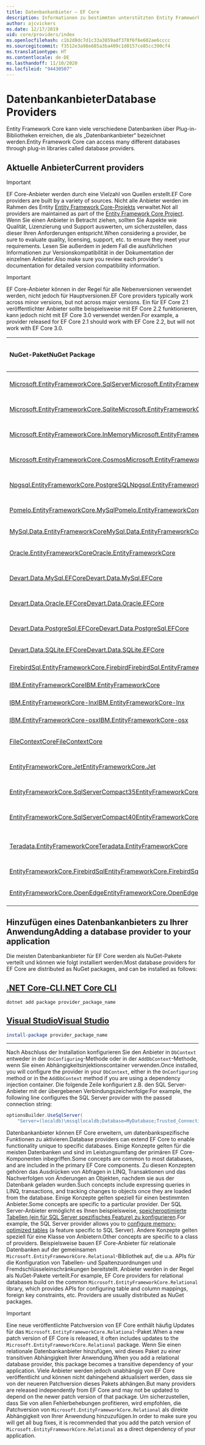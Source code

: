 ```yaml
---
title: Datenbankanbieter – EF Core
description: Informationen zu bestimmten unterstützten Entity Framework Core-Anbietern und zu Anbietern im Allgemeinen
author: ajcvickers
ms.date: 12/17/2019
uid: core/providers/index
ms.openlocfilehash: c1b2d8dc7d1c33a3859adf378f6f6e602ae6cccc
ms.sourcegitcommit: f3512e3a98e685a3ba409c1d0157ce85cc390cf4
ms.translationtype: HT
ms.contentlocale: de-DE
ms.lasthandoff: 11/10/2020
ms.locfileid: "94430507"
---
```

# <a name="database-providers"></a><span data-ttu-id="b15a7-103">Datenbankanbieter</span><span class="sxs-lookup"><span data-stu-id="b15a7-103">Database Providers</span></span>

<span data-ttu-id="b15a7-104">Entity Framework Core kann viele verschiedene Datenbanken über Plug-in-Bibliotheken erreichen, die als „Datenbankanbieter“ bezeichnet werden.</span><span class="sxs-lookup"><span data-stu-id="b15a7-104">Entity Framework Core can access many different databases through plug-in libraries called database providers.</span></span>

## <a name="current-providers"></a><span data-ttu-id="b15a7-105">Aktuelle Anbieter</span><span class="sxs-lookup"><span data-stu-id="b15a7-105">Current providers</span></span>

> [!IMPORTANT]
> <span data-ttu-id="b15a7-106">EF Core-Anbieter werden durch eine Vielzahl von Quellen erstellt.</span><span class="sxs-lookup"><span data-stu-id="b15a7-106">EF Core providers are built by a variety of sources.</span></span> <span data-ttu-id="b15a7-107">Nicht alle Anbieter werden im Rahmen des Entity [Entity Framework Core-Projekts](https://github.com/dotnet/efcore) verwaltet.</span><span class="sxs-lookup"><span data-stu-id="b15a7-107">Not all providers are maintained as part of the [Entity Framework Core Project](https://github.com/dotnet/efcore).</span></span> <span data-ttu-id="b15a7-108">Wenn Sie einen Anbieter in Betracht ziehen, sollten Sie Aspekte wie Qualität, Lizenzierung und Support auswerten, um sicherzustellen, dass dieser Ihren Anforderungen entspricht.</span><span class="sxs-lookup"><span data-stu-id="b15a7-108">When considering a provider, be sure to evaluate quality, licensing, support, etc. to ensure they meet your requirements.</span></span> <span data-ttu-id="b15a7-109">Lesen Sie außerdem in jedem Fall die ausführlichen Informationen zur Versionskompatibilität in der Dokumentation der einzelnen Anbieter.</span><span class="sxs-lookup"><span data-stu-id="b15a7-109">Also make sure you review each provider's documentation for detailed version compatibility information.</span></span>

> [!IMPORTANT]
> <span data-ttu-id="b15a7-110">EF Core-Anbieter können in der Regel für alle Nebenversionen verwendet werden, nicht jedoch für Hauptversionen.</span><span class="sxs-lookup"><span data-stu-id="b15a7-110">EF Core providers typically work across minor versions, but not across major versions.</span></span> <span data-ttu-id="b15a7-111">Ein für EF Core 2.1 veröffentlichter Anbieter sollte beispielsweise mit EF Core 2.2 funktionieren, kann jedoch nicht mit EF Core 3.0 verwendet werden.</span><span class="sxs-lookup"><span data-stu-id="b15a7-111">For example, a provider released for EF Core 2.1 should work with EF Core 2.2, but will not work with EF Core 3.0.</span></span>

| <span data-ttu-id="b15a7-112">NuGet-Paket</span><span class="sxs-lookup"><span data-stu-id="b15a7-112">NuGet Package</span></span>                                                                                                                                                                         | <span data-ttu-id="b15a7-113">Unterstützte Datenbank-Engines</span><span class="sxs-lookup"><span data-stu-id="b15a7-113">Supported database engines</span></span>      | <span data-ttu-id="b15a7-114">Maintainer/Anbieter</span><span class="sxs-lookup"><span data-stu-id="b15a7-114">Maintainer / Vendor</span></span>                                                                             | <span data-ttu-id="b15a7-115">Hinweise/Anforderungen</span><span class="sxs-lookup"><span data-stu-id="b15a7-115">Notes / Requirements</span></span>                       | <span data-ttu-id="b15a7-116">Zielversion</span><span class="sxs-lookup"><span data-stu-id="b15a7-116">Built for version</span></span> | <span data-ttu-id="b15a7-117">Nützliche Links</span><span class="sxs-lookup"><span data-stu-id="b15a7-117">Useful links</span></span>                                                                                                                                   |
|:--------------------------------------------------------------------------------------------------------------------------------------------------------------------------------------|:--------------------------------|:------------------------------------------------------------------------------------------------|:-------------------------------------------|:------------------|:-----------------------------------------------------------------------------------------------------------------------------------------------|
| [<span data-ttu-id="b15a7-118">Microsoft.EntityFrameworkCore.SqlServer</span><span class="sxs-lookup"><span data-stu-id="b15a7-118">Microsoft.EntityFrameworkCore.SqlServer</span></span>](https://www.nuget.org/packages/Microsoft.EntityFrameworkCore.SqlServer)                                                                     | <span data-ttu-id="b15a7-119">SQL Server 2012 oder höher</span><span class="sxs-lookup"><span data-stu-id="b15a7-119">SQL Server 2012 onwards</span></span>         | <span data-ttu-id="b15a7-120">[EF Core-Projekt](https://github.com/dotnet/efcore/) (Microsoft)</span><span class="sxs-lookup"><span data-stu-id="b15a7-120">[EF Core Project](https://github.com/dotnet/efcore/) (Microsoft)</span></span>                                |                                            | <span data-ttu-id="b15a7-121">3.1</span><span class="sxs-lookup"><span data-stu-id="b15a7-121">3.1</span></span>               | [<span data-ttu-id="b15a7-122">docs</span><span class="sxs-lookup"><span data-stu-id="b15a7-122">docs</span></span>](xref:core/providers/sql-server/index)                                                                                                   |
| [<span data-ttu-id="b15a7-123">Microsoft.EntityFrameworkCore.Sqlite</span><span class="sxs-lookup"><span data-stu-id="b15a7-123">Microsoft.EntityFrameworkCore.Sqlite</span></span>](https://www.nuget.org/packages/Microsoft.EntityFrameworkCore.Sqlite)                                                                           | <span data-ttu-id="b15a7-124">SQLite 3.7 oder höher</span><span class="sxs-lookup"><span data-stu-id="b15a7-124">SQLite 3.7 onwards</span></span>              | <span data-ttu-id="b15a7-125">[EF Core-Projekt](https://github.com/dotnet/efcore/) (Microsoft)</span><span class="sxs-lookup"><span data-stu-id="b15a7-125">[EF Core Project](https://github.com/dotnet/efcore/) (Microsoft)</span></span>                                |                                            | <span data-ttu-id="b15a7-126">3.1</span><span class="sxs-lookup"><span data-stu-id="b15a7-126">3.1</span></span>               | [<span data-ttu-id="b15a7-127">docs</span><span class="sxs-lookup"><span data-stu-id="b15a7-127">docs</span></span>](xref:core/providers/sqlite/index)                                                                                                       |
| [<span data-ttu-id="b15a7-128">Microsoft.EntityFrameworkCore.InMemory</span><span class="sxs-lookup"><span data-stu-id="b15a7-128">Microsoft.EntityFrameworkCore.InMemory</span></span>](https://www.nuget.org/packages/Microsoft.EntityFrameworkCore.InMemory)                                                                       | <span data-ttu-id="b15a7-129">EF Core-In-Memory-Datenbank</span><span class="sxs-lookup"><span data-stu-id="b15a7-129">EF Core in-memory database</span></span>      | <span data-ttu-id="b15a7-130">[EF Core-Projekt](https://github.com/dotnet/efcore/) (Microsoft)</span><span class="sxs-lookup"><span data-stu-id="b15a7-130">[EF Core Project](https://github.com/dotnet/efcore/) (Microsoft)</span></span>                                | [<span data-ttu-id="b15a7-131">Einschränkungen</span><span class="sxs-lookup"><span data-stu-id="b15a7-131">Limitations</span></span>](xref:core/testing/in-memory) | <span data-ttu-id="b15a7-132">3.1</span><span class="sxs-lookup"><span data-stu-id="b15a7-132">3.1</span></span>               | [<span data-ttu-id="b15a7-133">docs</span><span class="sxs-lookup"><span data-stu-id="b15a7-133">docs</span></span>](xref:core/providers/in-memory/index)                                                                                                    |
| [<span data-ttu-id="b15a7-134">Microsoft.EntityFrameworkCore.Cosmos</span><span class="sxs-lookup"><span data-stu-id="b15a7-134">Microsoft.EntityFrameworkCore.Cosmos</span></span>](https://www.nuget.org/packages/Microsoft.EntityFrameworkCore.Cosmos)                                                                           | <span data-ttu-id="b15a7-135">Azure Cosmos DB SQL-API</span><span class="sxs-lookup"><span data-stu-id="b15a7-135">Azure Cosmos DB SQL API</span></span>         | <span data-ttu-id="b15a7-136">[EF Core-Projekt](https://github.com/dotnet/efcore/) (Microsoft)</span><span class="sxs-lookup"><span data-stu-id="b15a7-136">[EF Core Project](https://github.com/dotnet/efcore/) (Microsoft)</span></span>                                |                                            | <span data-ttu-id="b15a7-137">3.1</span><span class="sxs-lookup"><span data-stu-id="b15a7-137">3.1</span></span>               | [<span data-ttu-id="b15a7-138">docs</span><span class="sxs-lookup"><span data-stu-id="b15a7-138">docs</span></span>](xref:core/providers/cosmos/index)                                                                                                       |
| [<span data-ttu-id="b15a7-139">Npgsql.EntityFrameworkCore.PostgreSQL</span><span class="sxs-lookup"><span data-stu-id="b15a7-139">Npgsql.EntityFrameworkCore.PostgreSQL</span></span>](https://www.nuget.org/packages/Npgsql.EntityFrameworkCore.PostgreSQL)                                                                         | <span data-ttu-id="b15a7-140">PostgreSQL</span><span class="sxs-lookup"><span data-stu-id="b15a7-140">PostgreSQL</span></span>                      | [<span data-ttu-id="b15a7-141">Npgsql-Entwicklungsteam</span><span class="sxs-lookup"><span data-stu-id="b15a7-141">Npgsql Development Team</span></span>](https://github.com/npgsql)                                            |                                            | <span data-ttu-id="b15a7-142">3.1</span><span class="sxs-lookup"><span data-stu-id="b15a7-142">3.1</span></span>               | [<span data-ttu-id="b15a7-143">docs</span><span class="sxs-lookup"><span data-stu-id="b15a7-143">docs</span></span>](https://www.npgsql.org/efcore/index.html)                                                                                               |
| [<span data-ttu-id="b15a7-144">Pomelo.EntityFrameworkCore.MySql</span><span class="sxs-lookup"><span data-stu-id="b15a7-144">Pomelo.EntityFrameworkCore.MySql</span></span>](https://www.nuget.org/packages/Pomelo.EntityFrameworkCore.MySql)                                                                                   | <span data-ttu-id="b15a7-145">MySQL, MariaDB</span><span class="sxs-lookup"><span data-stu-id="b15a7-145">MySQL, MariaDB</span></span>                  | [<span data-ttu-id="b15a7-146">Pomelo Foundation-Projekt</span><span class="sxs-lookup"><span data-stu-id="b15a7-146">Pomelo Foundation Project</span></span>](https://github.com/PomeloFoundation)                                |                                            | <span data-ttu-id="b15a7-147">3.1</span><span class="sxs-lookup"><span data-stu-id="b15a7-147">3.1</span></span>               | [<span data-ttu-id="b15a7-148">readme</span><span class="sxs-lookup"><span data-stu-id="b15a7-148">readme</span></span>](https://github.com/PomeloFoundation/Pomelo.EntityFrameworkCore.MySql/blob/master/README.md)                                           |
| [<span data-ttu-id="b15a7-149">MySql.Data.EntityFrameworkCore</span><span class="sxs-lookup"><span data-stu-id="b15a7-149">MySql.Data.EntityFrameworkCore</span></span>](https://www.nuget.org/packages/MySql.Data.EntityFrameworkCore)                                                                                       | <span data-ttu-id="b15a7-150">MySQL</span><span class="sxs-lookup"><span data-stu-id="b15a7-150">MySQL</span></span>                           | <span data-ttu-id="b15a7-151">[MySQL-Projekt](https://dev.mysql.com) (Oracle)</span><span class="sxs-lookup"><span data-stu-id="b15a7-151">[MySQL project](https://dev.mysql.com) (Oracle)</span></span>                                                 |                                            | <span data-ttu-id="b15a7-152">3.1</span><span class="sxs-lookup"><span data-stu-id="b15a7-152">3.1</span></span>               | [<span data-ttu-id="b15a7-153">docs</span><span class="sxs-lookup"><span data-stu-id="b15a7-153">docs</span></span>](https://dev.mysql.com/doc/connector-net/en/connector-net-entityframework-core.html)                                                     |
| [<span data-ttu-id="b15a7-154">Oracle.EntityFrameworkCore</span><span class="sxs-lookup"><span data-stu-id="b15a7-154">Oracle.EntityFrameworkCore</span></span>](https://www.nuget.org/packages/Oracle.EntityFrameworkCore/)                                                                                              | <span data-ttu-id="b15a7-155">Oracle DB 11.2 und höher</span><span class="sxs-lookup"><span data-stu-id="b15a7-155">Oracle DB 11.2 onwards</span></span>          | [<span data-ttu-id="b15a7-156">Oracle</span><span class="sxs-lookup"><span data-stu-id="b15a7-156">Oracle</span></span>](https://www.oracle.com/technetwork/topics/dotnet/)                                     |                                            | <span data-ttu-id="b15a7-157">3.1</span><span class="sxs-lookup"><span data-stu-id="b15a7-157">3.1</span></span>               | [<span data-ttu-id="b15a7-158">Website</span><span class="sxs-lookup"><span data-stu-id="b15a7-158">website</span></span>](https://www.oracle.com/technetwork/topics/dotnet/)                                                                                   |
| [<span data-ttu-id="b15a7-159">Devart.Data.MySql.EFCore</span><span class="sxs-lookup"><span data-stu-id="b15a7-159">Devart.Data.MySql.EFCore</span></span>](https://www.nuget.org/packages/Devart.Data.MySql.EFCore/)                                                                                                  | <span data-ttu-id="b15a7-160">MySQL 5 oder höher</span><span class="sxs-lookup"><span data-stu-id="b15a7-160">MySQL 5 onwards</span></span>                 | [<span data-ttu-id="b15a7-161">DevArt</span><span class="sxs-lookup"><span data-stu-id="b15a7-161">DevArt</span></span>](https://www.devart.com/)                                                               | <span data-ttu-id="b15a7-162">Bezahlt</span><span class="sxs-lookup"><span data-stu-id="b15a7-162">Paid</span></span>                                       | <span data-ttu-id="b15a7-163">3.1</span><span class="sxs-lookup"><span data-stu-id="b15a7-163">3.1</span></span>               | [<span data-ttu-id="b15a7-164">docs</span><span class="sxs-lookup"><span data-stu-id="b15a7-164">docs</span></span>](https://www.devart.com/dotconnect/mysql/docs/)                                                                                          |
| [<span data-ttu-id="b15a7-165">Devart.Data.Oracle.EFCore</span><span class="sxs-lookup"><span data-stu-id="b15a7-165">Devart.Data.Oracle.EFCore</span></span>](https://www.nuget.org/packages/Devart.Data.Oracle.EFCore/)                                                                                                | <span data-ttu-id="b15a7-166">Oracle DB 9.2.0.4 und höher</span><span class="sxs-lookup"><span data-stu-id="b15a7-166">Oracle DB 9.2.0.4 onwards</span></span>       | [<span data-ttu-id="b15a7-167">DevArt</span><span class="sxs-lookup"><span data-stu-id="b15a7-167">DevArt</span></span>](https://www.devart.com/)                                                               | <span data-ttu-id="b15a7-168">Bezahlt</span><span class="sxs-lookup"><span data-stu-id="b15a7-168">Paid</span></span>                                       | <span data-ttu-id="b15a7-169">3.1</span><span class="sxs-lookup"><span data-stu-id="b15a7-169">3.1</span></span>               | [<span data-ttu-id="b15a7-170">docs</span><span class="sxs-lookup"><span data-stu-id="b15a7-170">docs</span></span>](https://www.devart.com/dotconnect/oracle/docs/)                                                                                         |
| [<span data-ttu-id="b15a7-171">Devart.Data.PostgreSql.EFCore</span><span class="sxs-lookup"><span data-stu-id="b15a7-171">Devart.Data.PostgreSql.EFCore</span></span>](https://www.nuget.org/packages/Devart.Data.PostgreSql.EFCore/)                                                                                        | <span data-ttu-id="b15a7-172">PostgreSQL 8.0 oder höher</span><span class="sxs-lookup"><span data-stu-id="b15a7-172">PostgreSQL 8.0 onwards</span></span>          | [<span data-ttu-id="b15a7-173">DevArt</span><span class="sxs-lookup"><span data-stu-id="b15a7-173">DevArt</span></span>](https://www.devart.com/)                                                               | <span data-ttu-id="b15a7-174">Bezahlt</span><span class="sxs-lookup"><span data-stu-id="b15a7-174">Paid</span></span>                                       | <span data-ttu-id="b15a7-175">3.1</span><span class="sxs-lookup"><span data-stu-id="b15a7-175">3.1</span></span>               | [<span data-ttu-id="b15a7-176">docs</span><span class="sxs-lookup"><span data-stu-id="b15a7-176">docs</span></span>](https://www.devart.com/dotconnect/postgresql/docs/)                                                                                     |
| [<span data-ttu-id="b15a7-177">Devart.Data.SQLite.EFCore</span><span class="sxs-lookup"><span data-stu-id="b15a7-177">Devart.Data.SQLite.EFCore</span></span>](https://www.nuget.org/packages/Devart.Data.SQLite.EFCore/)                                                                                                | <span data-ttu-id="b15a7-178">SQLite 3 oder höher</span><span class="sxs-lookup"><span data-stu-id="b15a7-178">SQLite 3 onwards</span></span>                | [<span data-ttu-id="b15a7-179">DevArt</span><span class="sxs-lookup"><span data-stu-id="b15a7-179">DevArt</span></span>](https://www.devart.com/)                                                               | <span data-ttu-id="b15a7-180">Bezahlt</span><span class="sxs-lookup"><span data-stu-id="b15a7-180">Paid</span></span>                                       | <span data-ttu-id="b15a7-181">3.1</span><span class="sxs-lookup"><span data-stu-id="b15a7-181">3.1</span></span>               | [<span data-ttu-id="b15a7-182">docs</span><span class="sxs-lookup"><span data-stu-id="b15a7-182">docs</span></span>](https://www.devart.com/dotconnect/sqlite/docs/)                                                                                         |
| [<span data-ttu-id="b15a7-183">FirebirdSql.EntityFrameworkCore.Firebird</span><span class="sxs-lookup"><span data-stu-id="b15a7-183">FirebirdSql.EntityFrameworkCore.Firebird</span></span>](https://www.nuget.org/packages/FirebirdSql.EntityFrameworkCore.Firebird/)                                                                  | <span data-ttu-id="b15a7-184">Firebird 2.5 und 3.x</span><span class="sxs-lookup"><span data-stu-id="b15a7-184">Firebird 2.5 and 3.x</span></span>            | [<span data-ttu-id="b15a7-185">Jiří Činčura</span><span class="sxs-lookup"><span data-stu-id="b15a7-185">Jiří Činčura</span></span>](https://github.com/cincuranet)                                                   |                                            | <span data-ttu-id="b15a7-186">3.1</span><span class="sxs-lookup"><span data-stu-id="b15a7-186">3.1</span></span>               | [<span data-ttu-id="b15a7-187">docs</span><span class="sxs-lookup"><span data-stu-id="b15a7-187">docs</span></span>](https://github.com/cincuranet/FirebirdSql.Data.FirebirdClient/blob/master/Provider/docs/entity-framework-core.md)                       |
| [<span data-ttu-id="b15a7-188">IBM.EntityFrameworkCore</span><span class="sxs-lookup"><span data-stu-id="b15a7-188">IBM.EntityFrameworkCore</span></span>](https://www-112.ibm.com/software/howtobuy/passportadvantage/paocustomer/sdma/SDMA?P0=DOWNLOAD_SEARCH_BY_PART_NO&FIELD_SEARCH_TYPE=3&searchVal=CC6XFML)      | <span data-ttu-id="b15a7-189">DB2, Informix</span><span class="sxs-lookup"><span data-stu-id="b15a7-189">Db2, Informix</span></span>                   | [<span data-ttu-id="b15a7-190">IBM</span><span class="sxs-lookup"><span data-stu-id="b15a7-190">IBM</span></span>](https://ibm.com)                                                                          | <span data-ttu-id="b15a7-191">Kostenpflichtig, Windows</span><span class="sxs-lookup"><span data-stu-id="b15a7-191">Paid, Windows</span></span>                              | <span data-ttu-id="b15a7-192">3.1</span><span class="sxs-lookup"><span data-stu-id="b15a7-192">3.1</span></span>               | [<span data-ttu-id="b15a7-193">Kundenwebsite</span><span class="sxs-lookup"><span data-stu-id="b15a7-193">customer website</span></span>](https://www.ibm.com/software/passportadvantage/pao_customer.html)                                                           |
| [<span data-ttu-id="b15a7-194">IBM.EntityFrameworkCore-lnx</span><span class="sxs-lookup"><span data-stu-id="b15a7-194">IBM.EntityFrameworkCore-lnx</span></span>](https://www-112.ibm.com/software/howtobuy/passportadvantage/paocustomer/sdma/SDMA?P0=DOWNLOAD_SEARCH_BY_PART_NO&FIELD_SEARCH_TYPE=3&searchVal=CC6XGML)  | <span data-ttu-id="b15a7-195">DB2, Informix</span><span class="sxs-lookup"><span data-stu-id="b15a7-195">Db2, Informix</span></span>                   | [<span data-ttu-id="b15a7-196">IBM</span><span class="sxs-lookup"><span data-stu-id="b15a7-196">IBM</span></span>](https://ibm.com)                                                                          | <span data-ttu-id="b15a7-197">Kostenpflichtig, Linux</span><span class="sxs-lookup"><span data-stu-id="b15a7-197">Paid, Linux</span></span>                                | <span data-ttu-id="b15a7-198">3.1</span><span class="sxs-lookup"><span data-stu-id="b15a7-198">3.1</span></span>               | [<span data-ttu-id="b15a7-199">Kundenwebsite</span><span class="sxs-lookup"><span data-stu-id="b15a7-199">customer website</span></span>](https://www.ibm.com/software/passportadvantage/pao_customer.html)                                                           |
| [<span data-ttu-id="b15a7-200">IBM.EntityFrameworkCore-osx</span><span class="sxs-lookup"><span data-stu-id="b15a7-200">IBM.EntityFrameworkCore-osx</span></span>](https://www-112.ibm.com/software/howtobuy/passportadvantage/paocustomer/sdma/SDMA?P0=DOWNLOAD_SEARCH_BY_PART_NO&FIELD_SEARCH_TYPE=3&searchVal=CC6XHML)  | <span data-ttu-id="b15a7-201">DB2, Informix</span><span class="sxs-lookup"><span data-stu-id="b15a7-201">Db2, Informix</span></span>                   | [<span data-ttu-id="b15a7-202">IBM</span><span class="sxs-lookup"><span data-stu-id="b15a7-202">IBM</span></span>](https://ibm.com)                                                                          | <span data-ttu-id="b15a7-203">Kostenpflichtig, macOS</span><span class="sxs-lookup"><span data-stu-id="b15a7-203">Paid, macOS</span></span>                                | <span data-ttu-id="b15a7-204">3.1</span><span class="sxs-lookup"><span data-stu-id="b15a7-204">3.1</span></span>               | [<span data-ttu-id="b15a7-205">Kundenwebsite</span><span class="sxs-lookup"><span data-stu-id="b15a7-205">customer website</span></span>](https://www.ibm.com/software/passportadvantage/pao_customer.html)                                                           |
| [<span data-ttu-id="b15a7-206">FileContextCore</span><span class="sxs-lookup"><span data-stu-id="b15a7-206">FileContextCore</span></span>](https://www.nuget.org/packages/FileContextCore/)                                                                                                                    | <span data-ttu-id="b15a7-207">Speichert Daten in Dateien</span><span class="sxs-lookup"><span data-stu-id="b15a7-207">Stores data in files</span></span>            | [<span data-ttu-id="b15a7-208">Morris Janatzek</span><span class="sxs-lookup"><span data-stu-id="b15a7-208">Morris Janatzek</span></span>](https://github.com/morrisjdev)                                                | <span data-ttu-id="b15a7-209">Dient Entwicklungszwecken</span><span class="sxs-lookup"><span data-stu-id="b15a7-209">For development purposes</span></span>                   | <span data-ttu-id="b15a7-210">3.0</span><span class="sxs-lookup"><span data-stu-id="b15a7-210">3.0</span></span>               | [<span data-ttu-id="b15a7-211">readme</span><span class="sxs-lookup"><span data-stu-id="b15a7-211">readme</span></span>](https://github.com/morrisjdev/FileContextCore/blob/master/README.md)                                                                  |
| [<span data-ttu-id="b15a7-212">EntityFrameworkCore.Jet</span><span class="sxs-lookup"><span data-stu-id="b15a7-212">EntityFrameworkCore.Jet</span></span>](https://www.nuget.org/packages/EntityFrameworkCore.Jet/)                                                                                                    | <span data-ttu-id="b15a7-213">Microsoft Access-Dateien</span><span class="sxs-lookup"><span data-stu-id="b15a7-213">Microsoft Access files</span></span>          | [<span data-ttu-id="b15a7-214">Bubi</span><span class="sxs-lookup"><span data-stu-id="b15a7-214">Bubi</span></span>](https://github.com/bubibubi)                                                             | <span data-ttu-id="b15a7-215">.NET Framework</span><span class="sxs-lookup"><span data-stu-id="b15a7-215">.NET Framework</span></span>                             | <span data-ttu-id="b15a7-216">2.2</span><span class="sxs-lookup"><span data-stu-id="b15a7-216">2.2</span></span>               | [<span data-ttu-id="b15a7-217">readme</span><span class="sxs-lookup"><span data-stu-id="b15a7-217">readme</span></span>](https://github.com/bubibubi/EntityFrameworkCore.Jet/blob/master/docs/README.md)                                                       |
| [<span data-ttu-id="b15a7-218">EntityFrameworkCore.SqlServerCompact35</span><span class="sxs-lookup"><span data-stu-id="b15a7-218">EntityFrameworkCore.SqlServerCompact35</span></span>](https://www.nuget.org/packages/EntityFrameworkCore.SqlServerCompact35)                                                                       | <span data-ttu-id="b15a7-219">SQL Server Compact 3,5</span><span class="sxs-lookup"><span data-stu-id="b15a7-219">SQL Server Compact 3.5</span></span>          | [<span data-ttu-id="b15a7-220">Erik Ejlskov Jensen</span><span class="sxs-lookup"><span data-stu-id="b15a7-220">Erik Ejlskov Jensen</span></span>](https://github.com/ErikEJ/)                                               | <span data-ttu-id="b15a7-221">.NET Framework</span><span class="sxs-lookup"><span data-stu-id="b15a7-221">.NET Framework</span></span>                             | <span data-ttu-id="b15a7-222">2.2</span><span class="sxs-lookup"><span data-stu-id="b15a7-222">2.2</span></span>               | [<span data-ttu-id="b15a7-223">wiki</span><span class="sxs-lookup"><span data-stu-id="b15a7-223">wiki</span></span>](https://github.com/ErikEJ/EntityFramework.SqlServerCompact/wiki/Using-EF-Core-with-SQL-Server-Compact-in-Traditional-.NET-Applications) |
| [<span data-ttu-id="b15a7-224">EntityFrameworkCore.SqlServerCompact40</span><span class="sxs-lookup"><span data-stu-id="b15a7-224">EntityFrameworkCore.SqlServerCompact40</span></span>](https://www.nuget.org/packages/EntityFrameworkCore.SqlServerCompact40)                                                                       | <span data-ttu-id="b15a7-225">SQL Server Compact 4.0</span><span class="sxs-lookup"><span data-stu-id="b15a7-225">SQL Server Compact 4.0</span></span>          | [<span data-ttu-id="b15a7-226">Erik Ejlskov Jensen</span><span class="sxs-lookup"><span data-stu-id="b15a7-226">Erik Ejlskov Jensen</span></span>](https://github.com/ErikEJ/)                                               | <span data-ttu-id="b15a7-227">.NET Framework</span><span class="sxs-lookup"><span data-stu-id="b15a7-227">.NET Framework</span></span>                             | <span data-ttu-id="b15a7-228">2.2</span><span class="sxs-lookup"><span data-stu-id="b15a7-228">2.2</span></span>               | [<span data-ttu-id="b15a7-229">wiki</span><span class="sxs-lookup"><span data-stu-id="b15a7-229">wiki</span></span>](https://github.com/ErikEJ/EntityFramework.SqlServerCompact/wiki/Using-EF-Core-with-SQL-Server-Compact-in-Traditional-.NET-Applications) |
| [<span data-ttu-id="b15a7-230">Teradata.EntityFrameworkCore</span><span class="sxs-lookup"><span data-stu-id="b15a7-230">Teradata.EntityFrameworkCore</span></span>](https://www.nuget.org/packages/Teradata.EntityFrameworkCore/)                                                                                          | <span data-ttu-id="b15a7-231">Teradata-Datenbank ab 16.10</span><span class="sxs-lookup"><span data-stu-id="b15a7-231">Teradata Database 16.10 onwards</span></span> | [<span data-ttu-id="b15a7-232">Teradata</span><span class="sxs-lookup"><span data-stu-id="b15a7-232">Teradata</span></span>](https://downloads.teradata.com/download/connectivity/net-data-provider-for-teradata) |                                            | <span data-ttu-id="b15a7-233">2.2</span><span class="sxs-lookup"><span data-stu-id="b15a7-233">2.2</span></span>               | [<span data-ttu-id="b15a7-234">Website</span><span class="sxs-lookup"><span data-stu-id="b15a7-234">website</span></span>](https://www.nuget.org/packages/Teradata.EntityFrameworkCore/)                                                                        |
| [<span data-ttu-id="b15a7-235">EntityFrameworkCore.FirebirdSql</span><span class="sxs-lookup"><span data-stu-id="b15a7-235">EntityFrameworkCore.FirebirdSql</span></span>](https://www.nuget.org/packages/EntityFrameworkCore.FirebirdSql/)                                                                                    | <span data-ttu-id="b15a7-236">Firebird 2.5 und 3.x</span><span class="sxs-lookup"><span data-stu-id="b15a7-236">Firebird 2.5 and 3.x</span></span>            | [<span data-ttu-id="b15a7-237">Rafael Almeida</span><span class="sxs-lookup"><span data-stu-id="b15a7-237">Rafael Almeida</span></span>](https://github.com/ralmsdeveloper)                                             |                                            | <span data-ttu-id="b15a7-238">2.1</span><span class="sxs-lookup"><span data-stu-id="b15a7-238">2.1</span></span>               | [<span data-ttu-id="b15a7-239">wiki</span><span class="sxs-lookup"><span data-stu-id="b15a7-239">wiki</span></span>](https://github.com/ralmsdeveloper/EntityFrameworkCore.FirebirdSQL/wiki)                                                                 |
| [<span data-ttu-id="b15a7-240">EntityFrameworkCore.OpenEdge</span><span class="sxs-lookup"><span data-stu-id="b15a7-240">EntityFrameworkCore.OpenEdge</span></span>](https://www.nuget.org/packages/EntityFrameworkCore.OpenEdge/)                                                                                          | <span data-ttu-id="b15a7-241">Progress OpenEdge</span><span class="sxs-lookup"><span data-stu-id="b15a7-241">Progress OpenEdge</span></span>               | [<span data-ttu-id="b15a7-242">Alex Wiese</span><span class="sxs-lookup"><span data-stu-id="b15a7-242">Alex Wiese</span></span>](https://github.com/alexwiese)                                                      |                                            | <span data-ttu-id="b15a7-243">2.1</span><span class="sxs-lookup"><span data-stu-id="b15a7-243">2.1</span></span>               | [<span data-ttu-id="b15a7-244">readme</span><span class="sxs-lookup"><span data-stu-id="b15a7-244">readme</span></span>](https://github.com/alexwiese/EntityFrameworkCore.OpenEdge/blob/master/README.md)                                                      |

## <a name="adding-a-database-provider-to-your-application"></a><span data-ttu-id="b15a7-245">Hinzufügen eines Datenbankanbieters zu Ihrer Anwendung</span><span class="sxs-lookup"><span data-stu-id="b15a7-245">Adding a database provider to your application</span></span>

<span data-ttu-id="b15a7-246">Die meisten Datenbankanbieter für EF Core werden als NuGet-Pakete verteilt und können wie folgt installiert werden:</span><span class="sxs-lookup"><span data-stu-id="b15a7-246">Most database providers for EF Core are distributed as NuGet packages, and can be installed as follows:</span></span>

## <a name="net-core-cli"></a>[<span data-ttu-id="b15a7-247">.NET Core-CLI</span><span class="sxs-lookup"><span data-stu-id="b15a7-247">.NET Core CLI</span></span>](#tab/dotnet-core-cli)

```dotnetcli
dotnet add package provider_package_name
```

## <a name="visual-studio"></a>[<span data-ttu-id="b15a7-248">Visual Studio</span><span class="sxs-lookup"><span data-stu-id="b15a7-248">Visual Studio</span></span>](#tab/vs)

```powershell
install-package provider_package_name
```

***

<span data-ttu-id="b15a7-249">Nach Abschluss der Installation konfigurieren Sie den Anbieter in `DbContext` entweder in der `OnConfiguring`-Methode oder in der `AddDbContext`-Methode, wenn Sie einen Abhängigkeitsinjektionscontainer verwenden.</span><span class="sxs-lookup"><span data-stu-id="b15a7-249">Once installed, you will configure the provider in your `DbContext`, either in the `OnConfiguring` method or in the `AddDbContext` method if you are using a dependency injection container.</span></span>
<span data-ttu-id="b15a7-250">Die folgende Zeile konfiguriert z.B. den SQL Server-Anbieter mit der übergebenen Verbindungszeichenfolge:</span><span class="sxs-lookup"><span data-stu-id="b15a7-250">For example, the following line configures the SQL Server provider with the passed connection string:</span></span>

```csharp
optionsBuilder.UseSqlServer(
    "Server=(localdb)\mssqllocaldb;Database=MyDatabase;Trusted_Connection=True;");
```

<span data-ttu-id="b15a7-251">Datenbankanbieter können EF Core erweitern, um datenbankspezifische Funktionen zu aktivieren.</span><span class="sxs-lookup"><span data-stu-id="b15a7-251">Database providers can extend EF Core to enable functionality unique to specific databases.</span></span>
<span data-ttu-id="b15a7-252">Einige Konzepte gelten für die meisten Datenbanken und sind im Leistungsumfang der primären EF Core-Komponenten inbegriffen.</span><span class="sxs-lookup"><span data-stu-id="b15a7-252">Some concepts are common to most databases, and are included in the primary EF Core components.</span></span>
<span data-ttu-id="b15a7-253">Zu diesen Konzepten gehören das Ausdrücken von Abfragen in LINQ, Transaktionen und das Nachverfolgen von Änderungen an Objekten, nachdem sie aus der Datenbank geladen wurden.</span><span class="sxs-lookup"><span data-stu-id="b15a7-253">Such concepts include expressing queries in LINQ, transactions, and tracking changes to objects once they are loaded from the database.</span></span>
<span data-ttu-id="b15a7-254">Einige Konzepte gelten speziell für einen bestimmten Anbieter.</span><span class="sxs-lookup"><span data-stu-id="b15a7-254">Some concepts are specific to a particular provider.</span></span>
<span data-ttu-id="b15a7-255">Der SQL Server-Anbieter ermöglicht es Ihnen beispielsweise, [speicheroptimierte Tabellen (ein für SQL Server spezifisches Feature) zu konfigurieren](xref:core/providers/sql-server/memory-optimized-tables).</span><span class="sxs-lookup"><span data-stu-id="b15a7-255">For example, the SQL Server provider allows you to [configure memory-optimized tables](xref:core/providers/sql-server/memory-optimized-tables) (a feature specific to SQL Server).</span></span>
<span data-ttu-id="b15a7-256">Andere Konzepte gelten speziell für eine Klasse von Anbietern.</span><span class="sxs-lookup"><span data-stu-id="b15a7-256">Other concepts are specific to a class of providers.</span></span>
<span data-ttu-id="b15a7-257">Beispielsweise bauen EF Core-Anbieter für relationale Datenbanken auf der gemeinsamen `Microsoft.EntityFrameworkCore.Relational`-Bibliothek auf, die u.a. APIs für die Konfiguration von Tabellen- und Spaltenzuordnungen und Fremdschlüsseleinschränkungen bereitstellt. Anbieter werden in der Regel als NuGet-Pakete verteilt.</span><span class="sxs-lookup"><span data-stu-id="b15a7-257">For example, EF Core providers for relational databases build on the common `Microsoft.EntityFrameworkCore.Relational` library, which provides APIs for configuring table and column mappings, foreign key constraints, etc. Providers are usually distributed as NuGet packages.</span></span>

> [!IMPORTANT]
> <span data-ttu-id="b15a7-258">Eine neue veröffentlichte Patchversion von EF Core enthält häufig Updates für das `Microsoft.EntityFrameworkCore.Relational`-Paket.</span><span class="sxs-lookup"><span data-stu-id="b15a7-258">When a new patch version of EF Core is released, it often includes updates to the `Microsoft.EntityFrameworkCore.Relational` package.</span></span>
> <span data-ttu-id="b15a7-259">Wenn Sie einen relationale Datenbankanbieter hinzufügen, wird dieses Paket zu einer transitiven Abhängigkeit Ihrer Anwendung.</span><span class="sxs-lookup"><span data-stu-id="b15a7-259">When you add a relational database provider, this package becomes a transitive dependency of your application.</span></span>
> <span data-ttu-id="b15a7-260">Viele Anbieter werden jedoch unabhängig von EF Core veröffentlicht und können nicht dahingehend aktualisiert werden, dass sie von der neueren Patchversion dieses Pakets abhängen.</span><span class="sxs-lookup"><span data-stu-id="b15a7-260">But many providers are released independently from EF Core and may not be updated to depend on the newer patch version of that package.</span></span>
> <span data-ttu-id="b15a7-261">Um sicherzustellen, dass Sie von allen Fehlerbehebungen profitieren, wird empfohlen, die Patchversion von `Microsoft.EntityFrameworkCore.Relational` als direkte Abhängigkeit von Ihrer Anwendung hinzuzufügen.</span><span class="sxs-lookup"><span data-stu-id="b15a7-261">In order to make sure you will get all bug fixes, it is recommended that you add the patch version of `Microsoft.EntityFrameworkCore.Relational` as a direct dependency of your application.</span></span>
